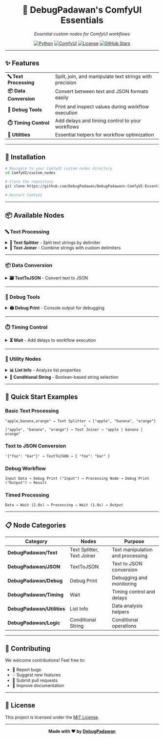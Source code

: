 <div align="center">

# 🎯 DebugPadawan's ComfyUI Essentials

*Essential custom nodes for ComfyUI workflows*

[![Python](https://img.shields.io/badge/Python-3.8+-blue.svg)](https://python.org)
[![ComfyUI](https://img.shields.io/badge/ComfyUI-Compatible-green.svg)](https://github.com/comfyanonymous/ComfyUI)
[![License](https://img.shields.io/badge/License-MIT-yellow.svg)](LICENSE)
[![GitHub Stars](https://img.shields.io/github/stars/DebugPadawan/DebugPadawans-ComfyUI-Essentials.svg)](https://github.com/DebugPadawan/DebugPadawans-ComfyUI-Essentials/stargazers)

</div>

---

## ✨ Features

<table>
<tr>
<td><b>🔤 Text Processing</b></td>
<td>Split, join, and manipulate text strings with precision</td>
</tr>
<tr>
<td><b>📦 Data Conversion</b></td>
<td>Convert between text and JSON formats easily</td>
</tr>
<tr>
<td><b>🐛 Debug Tools</b></td>
<td>Print and inspect values during workflow execution</td>
</tr>
<tr>
<td><b>⏱️ Timing Control</b></td>
<td>Add delays and timing control to your workflows</td>
</tr>
<tr>
<td><b>🔧 Utilities</b></td>
<td>Essential helpers for workflow optimization</td>
</tr>
</table>

---

## 🚀 Installation

```bash
# Navigate to your ComfyUI custom nodes directory
cd ComfyUI/custom_nodes

# Clone the repository
git clone https://github.com/DebugPadawan/DebugPadawans-ComfyUI-Essentials.git

# Restart ComfyUI
```

---

## 📦 Available Nodes

### 🔤 Text Processing

<details>
<summary><b>📝 Text Splitter</b> - Split text strings by delimiter</summary>

**Category:** `DebugPadawan/Text`

Splits a text string at a specified delimiter and returns a list of strings.

**📥 Inputs:**
- `text` *(String)*: The text to split (supports multiline input)
- `delimiter` *(String)*: The character(s) to split by (default: `","`)
- `strip_whitespace` *(Boolean, optional)*: Remove leading/trailing whitespace (default: `True`)
- `remove_empty` *(Boolean, optional)*: Remove empty strings from result (default: `True`)

**📤 Outputs:**
- `text_list` *(List)*: The split list of strings
- `count` *(Integer)*: Number of elements in the list

**💡 Example:**
```
Input: "apple, banana, orange"
Delimiter: ","
Output: ["apple", "banana", "orange"] and 3
```

Process CSV-like data, split tag lists, separate coordinates, create filename lists, parse prompt components.

</details>

<details>
<summary><b>🔗 Text Joiner</b> - Combine strings with custom delimiters</summary>

**Category:** `DebugPadawan/Text`

Combines a list of strings into a single text string with a customizable delimiter.

**📥 Inputs:**
- `text_list` *(List)*: List of strings to join
- `delimiter` *(String)*: Character(s) to join with (default: `", "`)
- `prefix` *(String, optional)*: Text to add at the beginning
- `suffix` *(String, optional)*: Text to add at the end

**📤 Outputs:**
- `joined_text` *(String)*: The combined text string

**💡 Example:**
```
Input: ["red", "green", "blue"]
Delimiter: " | "
Prefix: "Colors: "
Suffix: " - end"
Output: "Colors: red | green | blue - end"
```

Combine prompt parts, convert lists to readable text, create metadata tags, build filenames, format output strings.

</details>

---

### 📦 Data Conversion

<details>
<summary><b>🗃️ TextToJSON</b> - Convert text to JSON</summary>

**Category:** `DebugPadawan/JSON`

Converts a valid JSON string into a JSON object, enabling further data processing or integration with other nodes.

**📥 Inputs:**
- `text` *(String)*: The text to parse as JSON

**📤 Outputs:**
- `json` *(JSON/Object)*: The parsed JSON object

**💡 Example:**
```
Input: '{"name": "Alice", "age": 30}'
Output: { "name": "Alice", "age": 30 }
```

Use this node to quickly transform JSON-formatted text into a usable data structure for your ComfyUI workflows.

</details>

---

### 🐛 Debug Tools

<details>
<summary><b>🖨️ Debug Print</b> - Console output for debugging</summary>

**Category:** `DebugPadawan/Debug`

Prints values to the console without interrupting the workflow. Perfect for debugging and monitoring data values during execution.

**📥 Inputs:**
- `value` *(Any)*: Any value to print to console (supports all data types)
- `label` *(String, optional)*: Label for the debug output (default: `"Debug"`)

**📤 Outputs:**
- `passthrough` *(Any)*: The same value passed through unchanged

**💻 Console Output:**
```
[MyLabel] list: ['Element1', 'Element2', 'Element3']
[Debug] str: Hello World
[Checkpoint] int: 42
[Data Flow] dict: {'key': 'value', 'count': 5}
[Boolean Test] bool: True
[Float Value] float: 3.14159
```

Monitor values during execution, debug complex workflows, verify data types, set checkpoints, troubleshoot unexpected results.

</details>

---

### ⏱️ Timing Control

<details>
<summary><b>⏳ Wait</b> - Add delays to workflow execution</summary>

**Category:** `DebugPadawan/Timing`

Pauses workflow execution for a specified duration. Useful for rate limiting, timing control, or debugging workflow sequences.

**📥 Inputs:**
- `value` *(Any)*: Any value to pass through after the delay
- `delay_seconds` *(Float)*: Duration to wait in seconds (default: `1.0`)
- `label` *(String, optional)*: Label for console output (default: `"Wait"`)

**📤 Outputs:**
- `passthrough` *(Any)*: The same value passed through after delay

**💻 Console Output:**
```
[Wait] Waiting for 2.5 seconds...
[Wait] Wait completed.
[Custom Timer] Waiting for 5.0 seconds...
[Custom Timer] Wait completed.
```

Rate limit API calls, debug timing issues, control workflow execution speed, add pauses between operations, synchronize parallel processes.

**⚠️ Note:** Use with caution in production workflows as it will genuinely pause execution.

</details>

---

### 🔧 Utility Nodes

<details>
<summary><b>📊 List Info</b> - Analyze list properties</summary>

**Category:** `DebugPadawan/Utilities`

Analyzes a list and returns useful information about it.

**📥 Inputs:**
- `input_list` *(List)*: The list to analyze

**📤 Outputs:**
- `count` *(Integer)*: Number of elements
- `first_item` *(String)*: First element (as string)
- `last_item` *(String)*: Last element (as string)

Validate list processing results, get quick statistics, check if lists are empty, extract boundary values.

</details>

<details>
<summary><b>🔀 Conditional String</b> - Boolean-based string selection</summary>

**Category:** `DebugPadawan/Logic`

Returns one of two strings based on a boolean condition.

**📥 Inputs:**
- `condition` *(Boolean)*: The condition to evaluate
- `true_string` *(String)*: String to return if True (default: `"True"`)
- `false_string` *(String)*: String to return if False (default: `"False"`)

**📤 Outputs:**
- `result` *(String)*: The selected string

Conditional prompt modification, dynamic filename generation, workflow branching, status message generation.

</details>

---

## 🎨 Quick Start Examples

### Basic Text Processing
```
"apple,banana,orange" → Text Splitter → ["apple", "banana", "orange"]
                                    ↓
["apple", "banana", "orange"] → Text Joiner → "apple | banana | orange"
```

### Text to JSON Conversion
```
'{"foo": "bar"}' → TextToJSON → { "foo": "bar" }
```

### Debug Workflow
```
Input Data → Debug Print ("Input") → Processing Node → Debug Print ("Output") → Result
```

### Timed Processing
```
Data → Wait (2.0s) → Processing → Wait (1.0s) → Output
```

---

## 📋 Node Categories

| Category | Nodes | Purpose |
|----------|-------|---------|
| **DebugPadawan/Text** | Text Splitter, Text Joiner | Text manipulation and processing |
| **DebugPadawan/JSON** | TextToJSON | Text to JSON conversion |
| **DebugPadawan/Debug** | Debug Print | Debugging and monitoring |
| **DebugPadawan/Timing** | Wait | Timing control and delays |
| **DebugPadawan/Utilities** | List Info | Data analysis helpers |
| **DebugPadawan/Logic** | Conditional String | Conditional operations |

---

## 🤝 Contributing

We welcome contributions! Feel free to:
- 🐛 Report bugs
- 💡 Suggest new features  
- 🔧 Submit pull requests
- 📖 Improve documentation

---

## 📄 License

This project is licensed under the [MIT License](LICENSE).

---

<div align="center">

**Made with ❤️ by [DebugPadawan](https://github.com/DebugPadawan)**

</div>